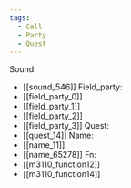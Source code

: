 ```yaml
---
tags:
  - Call
  - Party
  - Quest
---
```

Sound:
- [[sound_546]]
Field_party:
- [[field_party_0]]
- [[field_party_1]]
- [[field_party_2]]
- [[field_party_3]]
Quest:
- [[quest_14]]
Name:
- [[name_11]]
- [[name_65278]]
Fn:
- [[m3110_function12]]
- [[m3110_function14]]
